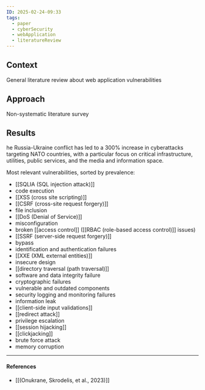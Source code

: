 ```yaml
---
ID: 2025-02-24-09:33
tags:
  - paper
  - cyberSecurity
  - webApplication
  - literatureReview
---
```

## Context

General literature review about web application vulnerabilities

## Approach

Non-systematic literature survey

## Results

he Russia-Ukraine conflict has led to a 300% increase in cyberattacks targeting NATO countries, with a particular focus on critical infrastructure, utilities, public services, and the media and information space.

Most relevant vulnerabilities, sorted by prevalence:
- [[SQLIA (SQL injection attack)]]
- code execution
- [[XSS (cross site scripting)]]
- [[CSRF (cross-site request forgery)]]
- file inclusion
- [[DoS (Denial of Service)]]
- misconfiguration
- broken [[access control]] ([[RBAC (role-based access control)]] issues)
- [[SSRF (server-side request forgery)]]
- bypass
- identification and authentication failures
- [[XXE (XML external entities)]]
- insecure design
- [[directory traversal (path traversal)]]
- software and data integrity failure
- cryptographic failures
- vulnerable and outdated components
- security logging and monitoring failures
- information leak
- [[client-side input validations]]
- [[redirect attack]]
- privilege escalation
- [[session hijacking]]
- [[clickjacking]]
- brute force attack
- memory corruption

---
#### References
- [[(Onukrane, Skrodelis, et al., 2023)]]